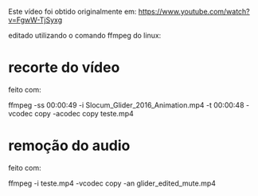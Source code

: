 Este vídeo foi obtido originalmente em:
https://www.youtube.com/watch?v=FgwW-TjSyxg

editado utilizando o comando ffmpeg do linux:

# recorte do vídeo
feito com:

ffmpeg -ss 00:00:49 -i Slocum_Glider_2016_Animation.mp4 -t 00:00:48 -vcodec copy -acodec copy teste.mp4

# remoção do audio
feito com:

ffmpeg -i teste.mp4 -vcodec copy -an glider_edited_mute.mp4
